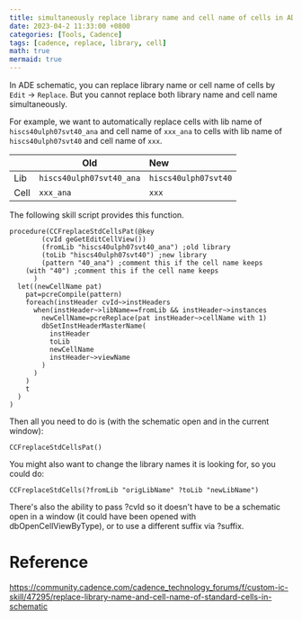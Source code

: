 ```yaml
---
title: simultaneously replace library name and cell name of cells in ADE schematic
date: 2023-04-2 11:33:00 +0800
categories: [Tools, Cadence]
tags: [cadence, replace, library, cell]
math: true
mermaid: true
---
```


In ADE schematic, you can replace library name or cell name of cells by `Edit` -> `Replace`. But you cannot replace both library name and cell name simultaneously.

For example, we want to automatically replace cells with lib name of `hiscs40ulph07svt40_ana` and cell name of `xxx_ana` to cells with lib name of `hiscs40ulph07svt40` and cell name of `xxx`.

|         | Old       | New           |
|---------|-----------|:--------------|
| Lib     | `hiscs40ulph07svt40_ana` | `hiscs40ulph07svt40` |
| Cell    | `xxx_ana`  | `xxx`  |

The following skill script provides this function.

```skill
procedure(CCFreplaceStdCellsPat(@key 
        (cvId geGetEditCellView()) 
        (fromLib "hiscs40ulph07svt40_ana") ;old library
        (toLib "hiscs40ulph07svt40") ;new library
        (pattern "40_ana") ;comment this if the cell name keeps
	(with "40") ;comment this if the cell name keeps
      )
  let((newCellName pat)
    pat=pcreCompile(pattern)
    foreach(instHeader cvId~>instHeaders
      when(instHeader~>libName==fromLib && instHeader~>instances
        newCellName=pcreReplace(pat instHeader~>cellName with 1)
        dbSetInstHeaderMasterName(
          instHeader
          toLib
          newCellName
          instHeader~>viewName
        )
      )
    )
    t
  )
)
```


Then all you need to do is (with the schematic open and in the current window):

`CCFreplaceStdCellsPat()`

You might also want to change the library names it is looking for, so you could do:

`CCFreplaceStdCells(?fromLib "origLibName" ?toLib "newLibName")`

There's also the ability to pass ?cvId so it doesn't have to be a schematic open in a window (it could have been opened with dbOpenCellViewByType), or to use a different suffix via ?suffix.

# Reference

<https://community.cadence.com/cadence_technology_forums/f/custom-ic-skill/47295/replace-library-name-and-cell-name-of-standard-cells-in-schematic>
